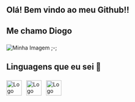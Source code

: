 ## Olá! Bem vindo ao meu Github!!
## Me chamo Diogo 

###

<div style="width: 100%">
<img src="https://veja.abril.com.br/wp-content/uploads/2016/05/giphy-3-original.gif?w=414&h=280&crop=1" alt="Minha Imagem ;-;">
</div>

###

<h2 align="left">Linguagens que eu sei 📖</h2>

###
###
<div style="display: flex; align-items: center; justify-content: space-between; width="100%">
   <!--Linguagens-->
   <div style="display: flex; align-items: center; gap: 12px;">
     <img src="https://cdn.jsdelivr.net/gh/devicons/devicon/icons/html5/html5-original.svg" height="40" alt="Logo do html5" title="Logo HTML5" />
     <img src="https://cdn.jsdelivr.net/gh/devicons/devicon/icons/css3/css3-original.svg" height="40" alt="Logo do css3" title="Logo CSS3" />
     <img src="https://cdn.jsdelivr.net/gh/devicons/devicon/icons/javascript/javascript-original.svg" height="40" alt="Logo do javascript" title="Logo JAVASCRIPT" />
   </div>
</div>
